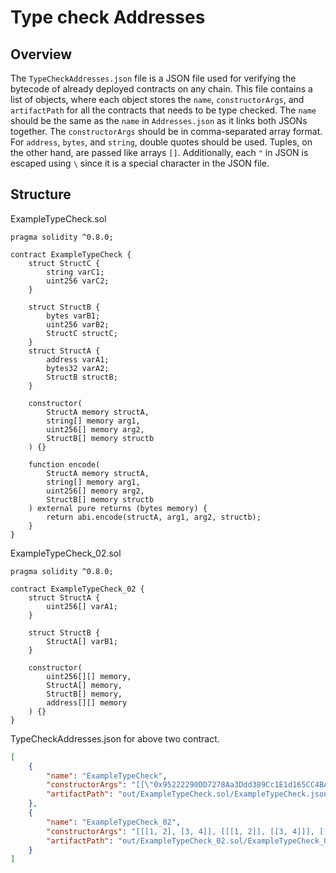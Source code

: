 # Type check Addresses

## Overview

The `TypeCheckAddresses.json` file is a JSON file used for verifying the bytecode of already deployed contracts on any chain. This file contains a list of objects, where each object stores the `name`, `constructorArgs`, and `artifactPath` for all the contracts that needs to be type checked. The `name` should be the same as the `name` in `Addresses.json` as it links both JSONs together. The `constructorArgs` should be in comma-separated array format. For `address`, `bytes`, and `string`, double quotes should be used. Tuples, on the other hand, are passed like arrays `[]`. Additionally, each `"` in JSON is escaped using `\` since it is a special character in the JSON file.

## Structure

ExampleTypeCheck.sol

```solidity
pragma solidity ^0.8.0;

contract ExampleTypeCheck {
    struct StructC {
        string varC1;
        uint256 varC2;
    }

    struct StructB {
        bytes varB1;
        uint256 varB2;
        StructC structC;
    }
    struct StructA {
        address varA1;
        bytes32 varA2;
        StructB structB;
    }

    constructor(
        StructA memory structA,
        string[] memory arg1,
        uint256[] memory arg2,
        StructB[] memory structb
    ) {}

    function encode(
        StructA memory structA,
        string[] memory arg1,
        uint256[] memory arg2,
        StructB[] memory structb
    ) external pure returns (bytes memory) {
        return abi.encode(structA, arg1, arg2, structb);
    }
}
```

ExampleTypeCheck_02.sol

```solidity
pragma solidity ^0.8.0;

contract ExampleTypeCheck_02 {
    struct StructA {
        uint256[] varA1;
    }

    struct StructB {
        StructA[] varB1;
    }

    constructor(
        uint256[][] memory,
        StructA[] memory,
        StructB[] memory,
        address[][] memory
    ) {}
}
```

TypeCheckAddresses.json for above two contract.

```json
[
    {
        "name": "ExampleTypeCheck",
        "constructorArgs": "[[\"0x95222290DD7278Aa3Ddd389Cc1E1d165CC4BAfe5\", \"0x95222290dd7278aa3ddd389cc1e1d165cc4bafe5000000000000000000000000\", [\"0x95222290DD7278Aa3Ddd389Cc1E1d165CC4BAfe5\", 2, [\"0x95222290DD7278Aa3Ddd389Cc1E1d165CC4BAfe5\", 2]]], [\"Arg1\", \"Arg2\"], [2, 3], [[\"0x95222290DD7278Aa3Ddd389Cc1E1d165CC4BAfe5\", 2, [\"0x95222290DD7278Aa3Ddd389Cc1E1d165CC4BAfe5\", 2]], [\"0x95222290DD7278Aa3Ddd389Cc1E1d165CC4BAfe5\", 2, [\"0x95222290DD7278Aa3Ddd389Cc1E1d165CC4BAfe5\", 2]]]]",
        "artifactPath": "out/ExampleTypeCheck.sol/ExampleTypeCheck.json"
    },
    {
        "name": "ExampleTypeCheck_02",
        "constructorArgs": "[[[1, 2], [3, 4]], [[[1, 2]], [[3, 4]]], [[[[[1, 2]], [[3, 4]]]], [[[[5, 6]], [[7, 8]]]]], [[\"0x95222290DD7278Aa3Ddd389Cc1E1d165CC4BAfe5\"], [\"0x95222290DD7278Aa3Ddd389Cc1E1d165CC4BAfe5\"]]]",
        "artifactPath": "out/ExampleTypeCheck_02.sol/ExampleTypeCheck_02.json"
    }
]
```
